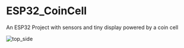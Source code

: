 # ESP32_CoinCell
An ESP32 Project with sensors and tiny display powered by a coin cell

![top_side](https://user-images.githubusercontent.com/4991664/52291416-a9859980-2948-11e9-858f-9d1c7c2d482f.jpg)
